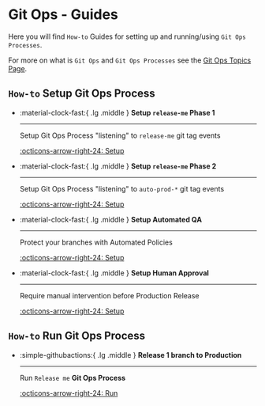 # Git Ops - Guides

Here you will find `How-to` Guides for setting up and running/using `Git Ops Processes`.

For more on what is `Git Ops` and `Git Ops Processes` see the [Git Ops Topics Page](../../topics/gitops/index.md).

## `How-to` **Setup** Git Ops Process


<div class="grid cards" markdown>

-   :material-clock-fast:{ .lg .middle } __Setup `release-me` Phase 1__

    ---

    Setup Git Ops Process "listening" to `release-me` git tag events

    [:octicons-arrow-right-24: Setup ](./setup/guide_setup_gitops_release_me.md)

-   :material-clock-fast:{ .lg .middle } __Setup `release-me` Phase 2__

    ---

    Setup Git Ops Process "listening" to `auto-prod-*` git tag events

    [:octicons-arrow-right-24: Setup ](./setup/guide_setup_gitops_release_me_phase_2.md)

-   :material-clock-fast:{ .lg .middle } __Setup Automated QA__

    ---

    Protect your branches with Automated Policies

    [:octicons-arrow-right-24: Setup ](./setup/guide_setup_main_automated_acceptance.md)

-   :material-clock-fast:{ .lg .middle } __Setup Human Approval__

    ---

    Require manual intervention before Production Release

    [:octicons-arrow-right-24: Setup ](./setup/guide_setup_main_manual_acceptance.md)

</div>


## `How-to` **Run** Git Ops Process


<div class="grid cards" markdown>

-   :simple-githubactions:{ .lg .middle } __Release 1 branch to Production__

    ---

    Run `Release me` **Git Ops Process**

    [:octicons-arrow-right-24: Run ](./run/guide_run_gitops_release_me_process.md)


</div>
